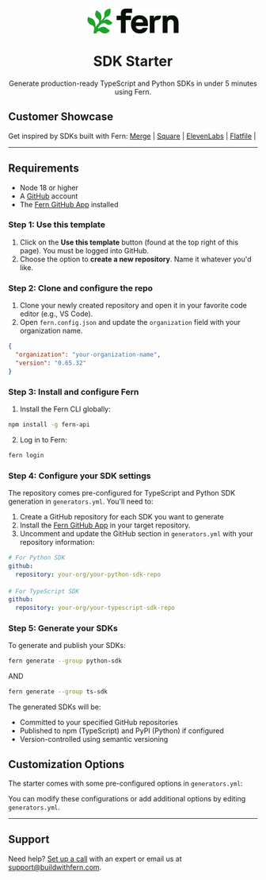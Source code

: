 <br/>
<div align="center">
  <a href="https://www.buildwithfern.com/?utm_source=github&utm_medium=readme&utm_campaign=sdk-starter&utm_content=logo">
    <img src="/fern/docs/assets/fern-logo.png" height="50" align="center" alt="header" />
  </a>
  
  <br/>

# SDK Starter

Generate production-ready TypeScript and Python SDKs in under 5 minutes using Fern.

</div>

## Customer Showcase

Get inspired by SDKs built with Fern: [Merge](https://github.com/merge-api/merge-node-client) | [Square](https://github.com/square/square-go-sdk) | [ElevenLabs](https://github.com/elevenlabs/elevenlabs-python) | [Flatfile](https://github.com/FlatFilers/flatfile-node) |

---

## Requirements

- Node 18 or higher
- A [GitHub](https://github.com) account
- The [Fern GitHub App](https://github.com/apps/fern-api) installed

### Step 1: Use this template

1. Click on the **Use this template** button (found at the top right of this page). You must be logged into GitHub.
2. Choose the option to **create a new repository**. Name it whatever you'd like.

### Step 2: Clone and configure the repo

1. Clone your newly created repository and open it in your favorite code editor (e.g., VS Code).
2. Open `fern.config.json` and update the `organization` field with your organization name.

```json
{
  "organization": "your-organization-name",
  "version": "0.65.32"
}
```

### Step 3: Install and configure Fern

1. Install the Fern CLI globally:

```bash
npm install -g fern-api
```

2. Log in to Fern:

```bash
fern login
```

### Step 4: Configure your SDK settings

The repository comes pre-configured for TypeScript and Python SDK generation in `generators.yml`. You'll need to:

1. Create a GitHub repository for each SDK you want to generate
2. Install the [Fern GitHub App](https://github.com/apps/fern-api) in your target repository.
3. Uncomment and update the GitHub section in `generators.yml` with your repository information:

```yaml
# For Python SDK
github:
  repository: your-org/your-python-sdk-repo

# For TypeScript SDK
github:
  repository: your-org/your-typescript-sdk-repo
```

### Step 5: Generate your SDKs

To generate and publish your SDKs:

```bash
fern generate --group python-sdk
```

AND

```bash
fern generate --group ts-sdk
```

The generated SDKs will be:

- Committed to your specified GitHub repositories
- Published to npm (TypeScript) and PyPI (Python) if configured
- Version-controlled using semantic versioning

## Customization Options

The starter comes with some pre-configured options in `generators.yml`:

You can modify these configurations or add additional options by editing `generators.yml`.

---

## Support

Need help? [Set up a call](https://buildwithfern.com/contact) with an expert or email us at [support@buildwithfern.com](mailto:support@buildwithfern.com).

